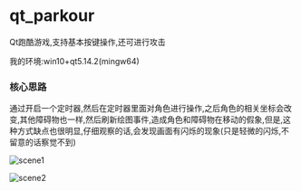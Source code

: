 # qt_parkour

Qt跑酷游戏,支持基本按键操作,还可进行攻击

我的环境:win10+qt5.14.2(mingw64)

### 核心思路
通过开启一个定时器,然后在定时器里面对角色进行操作,之后角色的相关坐标会改变,其他障碍物也一样,然后刷新绘图事件,造成角色和障碍物在移动的假象,但是,这种方式缺点也很明显,仔细观察的话,会发现画面有闪烁的现象(只是轻微的闪烁,不留意的话察觉不到)

![scene1](https://user-images.githubusercontent.com/57586196/168960198-9ddec527-976d-4ad0-a45b-ebbc22d0b6ca.png)

![scene2](https://user-images.githubusercontent.com/57586196/168960212-6740649e-48e6-46f1-a8db-d2206e06c1c9.png)
